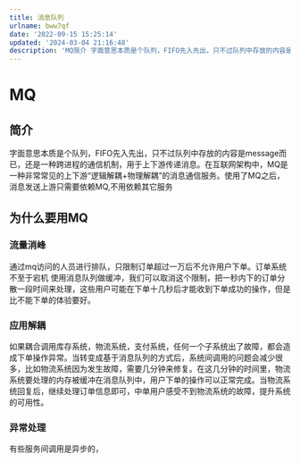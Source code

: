 ```yaml
---
title: 消息队列
urlname: bww7qf
date: '2022-09-15 15:25:14'
updated: '2024-03-04 21:16:48'
description: 'MQ简介 字面意思本质是个队列，FIFO先入先出，只不过队列中存放的内容是message而已，还是一种跨进程的通信机制，用于上下游传递消息。在互联网架构中，MQ是一种非常常见的上下游“逻辑解耦+物理解耦”的消息通信服务。使用了MQ之后，消息发送上游只需要依赖MQ,不用依赖其它服务为什么要用MQ...'
---
```

# MQ
## 简介 
字面意思本质是个队列，FIFO先入先出，只不过队列中存放的内容是message而已，还是一种跨进程的通信机制，用于上下游传递消息。在互联网架构中，MQ是一种非常常见的上下游“逻辑解耦+物理解耦”的消息通信服务。使用了MQ之后，消息发送上游只需要依赖MQ,不用依赖其它服务
## 为什么要用MQ
### 流量消峰
通过mq访问的人员进行排队，只限制订单超过一万后不允许用户下单。订单系统不至于宕机
使用消息队列做缓冲，我们可以取消这个限制，把一秒内下的订单分散一段时间来处理，这些用户可能在下单十几秒后才能收到下单成功的操作，但是比不能下单的体验要好。
### 应用解耦
如果耦合调用库存系统，物流系统，支付系统，任何一个子系统出了故障，都会造成下单操作异常。当转变成基于消息队列的方式后，系统间调用的问题会减少很多，比如物流系统因为发生故障，需要几分钟来修复。在这几分钟的时间里，物流系统要处理的内存被缓冲在消息队列中，用户下单的操作可以正常完成。当物流系统回复后，继续处理订单信息即可，中单用户感受不到物流系统的故障，提升系统的可用性。
### 异常处理
有些服务间调用是异步的，


